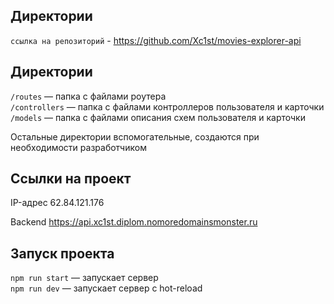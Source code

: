 

## Директории
`ссылка на репозиторий` - https://github.com/Xc1st/movies-explorer-api

## Директории

`/routes` — папка с файлами роутера  
`/controllers` — папка с файлами контроллеров пользователя и карточки   
`/models` — папка с файлами описания схем пользователя и карточки  
  
Остальные директории вспомогательные, создаются при необходимости разработчиком
## Ссылки на проект

IP-адрес 62.84.121.176

Backend https://api.xc1st.diplom.nomoredomainsmonster.ru

## Запуск проекта

`npm run start` — запускает сервер   
`npm run dev` — запускает сервер с hot-reload
